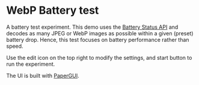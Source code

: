 # WebP Battery test

A battery test experiment. This demo uses the [Battery Status API](https://w3c.github.io/battery/) and decodes as many JPEG or WebP images as possible within a given (preset) battery drop. Hence, this test focuses on battery performance rather than speed.

Use the edit icon on the top right to modify the settings, and start button to run the experiment.

The UI is built with [PaperGUI](http://google.github.io/paper-gui).
